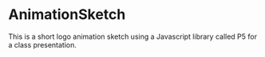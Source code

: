 # AnimationSketch
This is a short logo animation sketch using a Javascript library called P5 for a class presentation.
